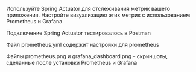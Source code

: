 Используйте Spring Actuator для отслеживания метрик вашего приложения. 
Настройте визуализацию этих метрик с использованием Prometheus и Grafana.

Подключение Spring Actuator тестировалось в Postman

Файл prometheus.yml содержит настройки для prometheus

Файлы prometheus.png и grafana_dashboard.png - скриншоты, сделанные после установки Prometheus и Grafana  